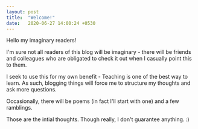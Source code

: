 ```yaml
---
layout: post
title:  "Welcome!"
date:   2020-06-27 14:00:24 +0530
---
```


Hello my imaginary readers!

I'm sure not all readers of this blog will be imaginary - there will be friends and colleagues who are obligated to check it out when I casually point this to them.

I seek to use this for my own benefit - Teaching is one of the best way to learn. As such, blogging things will force me to structure my thoughts and ask more questions. 

Occasionally, there will be poems (in fact I'll start with one) and a few ramblings.

Those are the intial thoughts. Though really, I don't guarantee anything. :)
